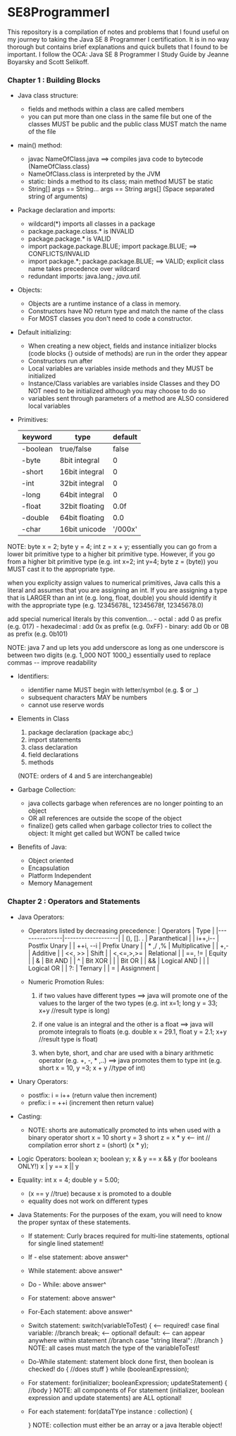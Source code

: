 # SE8ProgrammerI

This repository is a compilation of notes and problems that I found useful on my journey to taking the Java SE 8 Programmer I certification. It is in no way thorough but contains brief explanations and quick bullets that I found to be important. I follow the OCA: Java SE 8 Programmer I Study Guide by Jeanne Boyarsky and Scott Selikoff. 

### Chapter 1 : Building Blocks 
* Java class structure:
    - fields and methods within a class are called members
    - you can put more than one class in the same file but
    one of the classes MUST be public and the public class MUST match the name of the file

* main() method:
    - javac NameOfClass.java ==> compiles java code to bytecode (NameOfClass.class)
    - NameOfClass.class is interpreted by the JVM
    - static: binds a method to its class; main method MUST be static
    - String[] args == String... args == String args[] (Space separated string of arguments)

* Package declaration and imports:
    - wildcard(*) imports all classes in a package
    - package.package.class.* is INVALID
    - package.package.* is VALID
    - import package.package.BLUE; import package.BLUE; ==> CONFLICTS/INVALID
    - import package.*; package.package.BLUE; ==> VALID; explicit class name takes precedence over wildcard
    - redundant imports: java.lang.*; java.util.*

* Objects:
    - Objects are a runtime instance of a class in memory.
    - Constructors have NO return type and match the name of the class
    - For MOST classes you don't need to code a constructor.

* Default initializing:
    - When creating a new object, fields and instance initializer blocks
     (code blocks {} outside of methods) are run in the order they appear
    - Constructors run after
    - Local variables are variables inside methods and they MUST be initialized
    - Instance/Class variables are variables inside Classes and they DO NOT need to be initialized
        although you may choose to do so
    - variables sent through parameters of a method are ALSO considered local variables

* Primitives:

   | keyword    |        type        |       default    |
   | ---------- |   ---------------- |   -------------- |
   | -boolean   |    true/false      |         false    |
   | -byte      |    8bit integral   |         0        |
   | -short     |    16bit integral  |         0        |
   | -int       |    32bit integral  |         0        |  
   | -long      |    64bit integral  |         0        |
   | -float     |    32bit floating  |        0.0f      |   
   | -double    |    64bit floating  |        0.0       |
   | -char      |    16bit unicode   |       '/000x'    | 

NOTE: byte x = 2; byte y = 4; int z = x + y;
essentially you can go from a lower bit primitive type to a higher
bit primitive type. However, if you go from a higher bit primitive type
(e.g. int x=2; int y=4; byte z = (byte)) you MUST
cast it to the appropriate type.

when you explicity assign values to numerical primitives, Java calls this
a literal and assumes that you are assigning an int. If you are assigning a
type that is LARGER than an int (e.g. long, float, double) you should
identify it with the appropriate type (e.g. 12345678L, 12345678f, 12345678.0)

add special numerical literals by this convention...
    - octal : add 0 as prefix (e.g. 017)
    - hexadecimal : add 0x as prefix (e.g. 0xFF)
    - binary: add 0b or 0B as prefix (e.g. 0b101)

 NOTE: java 7 and up lets you add underscore as long as one underscore
 is between two digits (e.g. 1_000 NOT 1000_) essentially used to replace commas -- improve readability

* Identifiers:
    - identifier name MUST begin with letter/symbol (e.g. $ or _)
    - subsequent characters MAY be numbers
    - cannot use reserve words

* Elements in Class
    1. package declaration (package abc;)
    2. import statements
    3. class declaration
    4. field declarations
    5. methods

    (NOTE: orders of 4 and 5 are interchangeable)

* Garbage Collection:
    - java collects garbage when references are no longer pointing to an object
    - OR all references are outside the scope of the object
    - finalize() gets called when garbage collector tries to collect the object: It might get
    called but WONT be called twice

* Benefits of Java:
    - Object oriented
    - Encapsulation
    - Platform Independent
    - Memory Management
    
### Chapter 2 : Operators and Statements 

* Java Operators:
    - Operators listed by decreasing precedence: 
            |   Operators   |       Type        |
            |---------------|-------------------| 
            |   (), []. .   |   Paranthetical   |
            |   i++,i--     |   Postfix Unary   |
            |   ++i, --i    |   Prefix Unary    |
            |   * ,/ ,%     |   Multiplicative  |
            |   +,-         |   Additive        | 
            |   <<, >>      |   Shift           |
            |   <,<=,>,>=   |   Relational      |
            |   ==, !=      |   Equity          |
            |   &           |   Bit AND         |
            |   ^           |   Bit XOR         |
            |               |   Bit OR          |
            |   &&          |   Logical AND     |
            |               |   Logical OR      |
            |   ?:          |   Ternary         |
            |   =           |   Assignment      |

    - Numeric Promotion Rules:
        1. if two values have different types ==> java will promote one of the values
        to the larger of the two types
        (e.g. int x=1; long y = 33; x+y //result type is long)

        2. if one value is an integral and the other is a float ==> java will
        promote integrals to floats
        (e.g. double x = 29.1, float y = 2.1; x+y //result type is float)

        3. when byte, short, and char are used with a binary arithmetic operator (e.g. +, -, * ,..)
        ==> java promotes them to type int
        (e.g. short x = 10, y =3; x + y //type of int)

* Unary Operators:
    - postfix: i = i++ (return value then increment)
    - prefix: i = ++i (increment then return value)

* Casting:
    - NOTE: shorts are automatically promoted to ints when used with a binary operator
    short x = 10
    short y = 3
    short z = x * y <-- int // compilation error
    short z = (short) (x * y);

* Logic Operators:
    boolean x; boolean y;
    x & y == x && y (for booleans ONLY!)
    x | y == x || y

* Equality:
    int x = 4;
    double y = 5.00;
    - (x == y //true) because x is promoted to a double
    - equality does not work on different types

* Java Statements: For the purposes of the exam, you will need to know the proper syntax of these statements.
    -  If statement: Curly braces required for multi-line statements, optional for single lined statement!
    -  If - else statement: above answer^
    - While statement: above answer^
    - Do - While: above answer^
    - For statement: above answer^
    - For-Each statement: above answer^

    - Switch statement:
        switch(variableToTest) { <-- required!
            case final variable:
                //branch
                break; <-- optional!
            default: <-- can appear anywhere within statement
                //branch
            case "string literal":
                //branch
        }
        NOTE: all cases must match the type of the variableToTest!

    - Do-While statement: statement block done first, then boolean is checked!
        do {
            //does stuff
        } while (booleanExpression);

    - For statement:
        for(initializer; booleanExpression; updateStatement) {
            //body
        }
        NOTE: all components of For statement (initializer, boolean expression and update statements)
        are ALL optional!

    - For each statement:
        for(dataTYpe instance : collection) {

        }
        NOTE: collection must either be an array or a java Iterable object!


